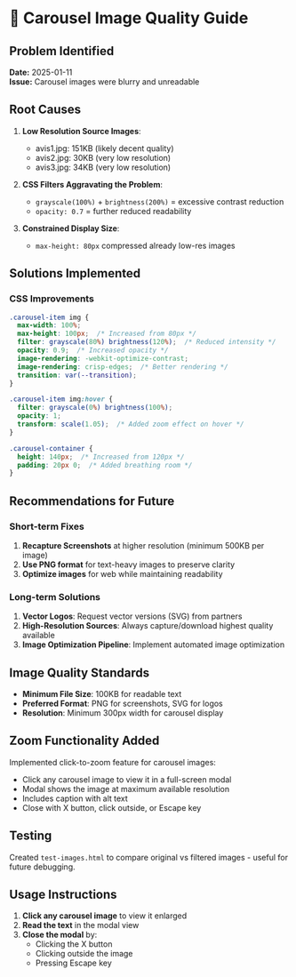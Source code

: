 # 📸 Carousel Image Quality Guide

## Problem Identified
**Date:** 2025-01-11  
**Issue:** Carousel images were blurry and unreadable

## Root Causes
1. **Low Resolution Source Images**: 
   - avis1.jpg: 151KB (likely decent quality)
   - avis2.jpg: 30KB (very low resolution)
   - avis3.jpg: 34KB (very low resolution)

2. **CSS Filters Aggravating the Problem**:
   - `grayscale(100%)` + `brightness(200%)` = excessive contrast reduction
   - `opacity: 0.7` = further reduced readability

3. **Constrained Display Size**:
   - `max-height: 80px` compressed already low-res images

## Solutions Implemented

### CSS Improvements
```css
.carousel-item img {
  max-width: 100%;
  max-height: 100px;  /* Increased from 80px */
  filter: grayscale(80%) brightness(120%);  /* Reduced intensity */
  opacity: 0.9;  /* Increased opacity */
  image-rendering: -webkit-optimize-contrast;
  image-rendering: crisp-edges;  /* Better rendering */
  transition: var(--transition);
}

.carousel-item img:hover {
  filter: grayscale(0%) brightness(100%);
  opacity: 1;
  transform: scale(1.05);  /* Added zoom effect on hover */
}

.carousel-container {
  height: 140px;  /* Increased from 120px */
  padding: 20px 0;  /* Added breathing room */
}
```

## Recommendations for Future

### Short-term Fixes
1. **Recapture Screenshots** at higher resolution (minimum 500KB per image)
2. **Use PNG format** for text-heavy images to preserve clarity
3. **Optimize images** for web while maintaining readability

### Long-term Solutions
1. **Vector Logos**: Request vector versions (SVG) from partners
2. **High-Resolution Sources**: Always capture/download highest quality available
3. **Image Optimization Pipeline**: Implement automated image optimization

## Image Quality Standards
- **Minimum File Size**: 100KB for readable text
- **Preferred Format**: PNG for screenshots, SVG for logos
- **Resolution**: Minimum 300px width for carousel display

## Zoom Functionality Added
Implemented click-to-zoom feature for carousel images:
- Click any carousel image to view it in a full-screen modal
- Modal shows the image at maximum available resolution
- Includes caption with alt text
- Close with X button, click outside, or Escape key

## Testing
Created `test-images.html` to compare original vs filtered images - useful for future debugging.

## Usage Instructions
1. **Click any carousel image** to view it enlarged
2. **Read the text** in the modal view
3. **Close the modal** by:
   - Clicking the X button
   - Clicking outside the image
   - Pressing Escape key
